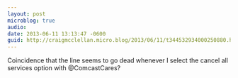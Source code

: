 ```yaml
---
layout: post
microblog: true
audio: 
date: 2013-06-11 13:13:47 -0600
guid: http://craigmcclellan.micro.blog/2013/06/11/t344532934000250880.html
---
```

Coincidence that the line seems to go dead whenever I select the cancel all services option with @ComcastCares?
